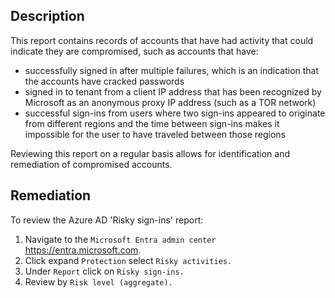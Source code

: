 ## Description

This report contains records of accounts that have had activity that could indicate they
are compromised, such as accounts that have:

  - successfully signed in after multiple failures, which is an indication that the accounts have cracked passwords
  - signed in to tenant from a client IP address that has been recognized by Microsoft as an anonymous proxy IP address (such as a TOR network)
  - successful sign-ins from users where two sign-ins appeared to originate from different regions and the time between sign-ins makes it impossible for the user to have traveled between those regions

Reviewing this report on a regular basis allows for identification and remediation of compromised accounts.

## Remediation

To review the Azure AD 'Risky sign-ins' report:

1. Navigate to the `Microsoft Entra admin center` https://entra.microsoft.com.
2. Click expand `Protection` select `Risky activities.`
3. Under `Report` click on `Risky sign-ins.`
4. Review by `Risk level (aggregate).`